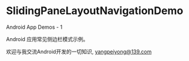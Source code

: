 # SlidingPaneLayoutNavigationDemo
Android App Demos - 1

Android 应用常见侧边栏模式示例。

欢迎与我交流Android开发的一切知识, yangpeiyong@139.com
